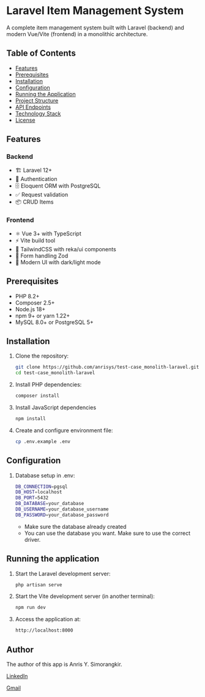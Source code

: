 # Laravel Item Management System

A complete item management system built with Laravel (backend) and modern Vue/Vite (frontend) in a monolithic architecture.

## Table of Contents

- [Features](#features)
- [Prerequisites](#prerequisites)
- [Installation](#installation)
- [Configuration](#configuration)
- [Running the Application](#running-the-application)
- [Project Structure](#project-structure)
- [API Endpoints](#api-endpoints)
- [Technology Stack](#technology-stack)
- [License](#license)

## Features

### Backend

- 🏗️ Laravel 12+
- 🔐 Authentication
- 🗄️ Eloquent ORM with PostgreSQL
- ✅ Request validation
- 📦 CRUD Items

### Frontend

- ⚛️ Vue 3+ with TypeScript
- ⚡ Vite build tool
- 🎨 TailwindCSS with reka/ui components
- 📝 Form handling Zod
- 💅 Modern UI with dark/light mode

## Prerequisites

- PHP 8.2+
- Composer 2.5+
- Node.js 18+
- npm 9+ or yarn 1.22+
- MySQL 8.0+ or PostgreSQL 5+

## Installation

1. Clone the repository:

    ```bash
    git clone https://github.com/anrisys/test-case_monolith-laravel.git
    cd test-case_monolith-laravel
    ```

2. Install PHP dependencies:

    ```bash
    composer install
    ```

3. Install JavaScript dependencies

    ```bash
    npm install
    ```

4. Create and configure environment file:

    ```bash
    cp .env.example .env
    ```

## Configuration

1. Database setup in .env:

    ```bash
    DB_CONNECTION=pgsql
    DB_HOST=localhost
    DB_PORT=5432
    DB_DATABASE=your_database
    DB_USERNAME=your_database_username
    DB_PASSWORD=your_database_password
    ```

    - Make sure the database already created
    - You can use the database you want. Make sure to use the correct driver.

## Running the application

1.  Start the Laravel development server:

    ```bash
    php artisan serve
    ```

2.  Start the Vite development server (in another terminal):

    ```bash
    npm run dev
    ```

3.  Access the application at:

    ```bash
    http://localhost:8000
    ```

## Author

The author of this app is Anris Y. Simorangkir.

[LinkedIn](https://www.linkedin.com/in/anris-y-simorangkir/)

[Gmail](mailto:anris.y.simorangkir@gmail.com)
